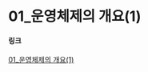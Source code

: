 # 01_운영체제의 개요(1)

#### 링크
[01_운영체제의 개요(1)](https://velog.io/@ka09068/01%EC%9A%B4%EC%98%81%EC%B2%B4%EC%A0%9C%EC%9D%98-%EA%B0%9C%EC%9A%94)
